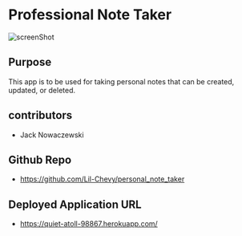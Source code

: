 # Professional Note Taker

![screenShot](./assets/images/)

## Purpose

This app is to be used for taking personal notes that can be created, updated, or deleted.

## contributors

- Jack Nowaczewski

## Github Repo

- https://github.com/Lil-Chevy/personal_note_taker

## Deployed Application URL

- https://quiet-atoll-98867.herokuapp.com/
